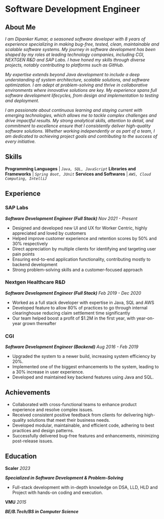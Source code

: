 # Software Development Engineer

## About Me

_I am Dipanker Kumar, a seasoned software developer with 8 years of experience specializing in making bug-free, tested, clean, maintainable and scalable software systems. My journey in software development has been shaped by my roles at leading technology companies, including CGI, NEXTGEN R&D and SAP Labs. I have honed my skills through diverse projects, notably contributing to platforms such as GitHub._

_My expertise extends beyond Java development to include a deep understanding of system architecture, scalable solutions, and software optimization. I am adept at problem-solving and thrive in collaborative environments where innovative solutions are key. My experience spans full software development lifecycles, from design and implementation to testing and deployment._

_I am passionate about continuous learning and staying current with emerging technologies, which allows me to tackle complex challenges and drive impactful results. My strong analytical skills, attention to detail, and commitment to excellence ensure that I consistently deliver high-quality software solutions. Whether working independently or as part of a team, I am dedicated to achieving project goals and contributing to the success of every initiative._

## Skills

**Programming Languages** | _`Java, SQL, JavaScript`_
**Libraries and Frameworks** | _`Spring Boot, JUnit`_
**Services and Softwares** | _`AWS, Cloud Computing, IntelliJ`_

## Experience

### SAP Labs
_**Software Development Engineer (Full Stack)** Nov 2021 - Present_

- Designed and developed new UI and UX for Worker Centric, highly appreciated and loved by customers
- Helped improve customer experience and retention scores by 50% and 30% respectively
- Direct appreciation by multiple clients for identifying and targeting user pain points
- Ensuring end-to-end application functionality, contributing mostly to backend development
- Strong problem-solving skills and a customer-focused approach


### Nextgen Healthcare R&D
_**Software Development Engineer (Full Stack)** Feb 2019 - Dec 2020_

- Worked as a full stack developer with expertise in Java, SQL and AWS
- Developed feature to allow 80% of practices to go through internal clearinghouse reducing claim settlement time significantly
- Our team helped boost a profit of $1.2M in the first year, with year-on-year grown thereafter


### CGI
_**Software Development Engineer (Backend)** Aug 2016 - Feb 2019_

- Upgraded the system to a newer build, increasing system efficiency by 20%.
- Implemented one of the biggest enhancements to the system, leading to a 30% increase in user experience.
- Developed and maintained key backend features using Java and SQL.

## Achievements

- Collaborated with cross-functional teams to enhance product experience and resolve complex issues.
- Received consistent positive feedback from clients for delivering high-quality solutions that meet their business needs.
- Developed modular, maintainable, and efficient code, adhering to best practices and design patterns.
- Successfully delivered bug-free features and enhancements, minimizing post-release issues.

## Education

**Scaler** _2023_

_**Specialized in Software Development & Problem-Solving**_
- Full-stack development with in-depth knowledge on DSA, LLD, HLD and Project with hands-on coding and
execution.


**VMU** _2015_

_**BE/B.Tech/BS in Computer Science**_
